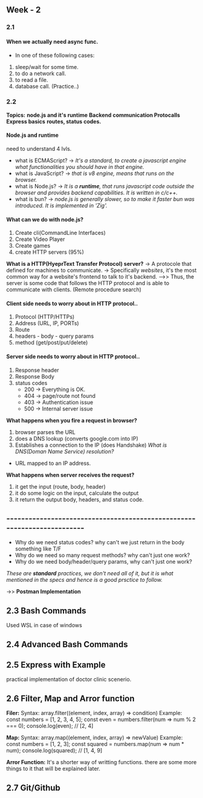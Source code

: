## Week - 2
### 2.1
#### When we actually need async func.
- In one of these following cases: 
1. sleep/wait for some time.
2. to do a network call.
3. to read a file.
4. database call.
(Practice..)

### 2.2
**Topics:**
**node.js and it's runtime**
**Backend communication Protocalls**
**Express basics**
**routes, status codes.**

#### Node.js and runtime
need to understand 4 lvls.
- what is ECMAScript? -> *It's a standard, to create a javascript engine what functionalities you should have in that engine.*
- what is JavaScript?  -> *that is v8 engine, means that runs on the browser.*
- what is Node.js? -> *It is a **runtime**, that runs javascript code outside the browser and provides backend capabilities. It is written in c/c++.*
- what is bun? -> *node.js is generally slower, so to make it faster bun was introduced. It is implemented in 'Zig'.*

#### What can we do with node.js?
1. Create cli(CommandLine Interfaces)
2. Create Video Player
3. Create games
4. create HTTP servers (95%)

**What is a HTTP(HyeprText Transfer Protocol) server?**
-> A protocole that defined for machines to communicate.
-> Specifically *websites*, it's the most common way for a website's frontend to talk to it's backend.
-->> Thus, the server is some code that follows the HTTP protocol and is able to communicate with clients.
(Remote procedure search)

#### Client side needs to worry about in HTTP protocol..
1. Protocol (HTTP/HTTPs)
2. Address (URL, IP, PORTs)
3. Route
4. headers - body - query params
5. method (get/post/put/delete)

#### Server side needs to worry about in HTTP protocol..
1. Response header
2. Response Body
3. status codes 
    - 200 -> Everything is OK.
    - 404 -> page/route not found
    - 403 -> Authentication issue
    - 500 -> Internal server issue

**What happens when you fire a request in browser?**
1. browser parses the URL
2. does a DNS lookup (converts google.com into IP)
3. Establishes a connection to the IP (does Handshake)
*What is DNS(Doman Name Service) resolution?*
- URL mapped to an IP address.

**What happens when server receives the request?**
1. it get the input (route, body, header)
2. it do some logic on the input, calculate the output
3. it return the output body, headers, and status code.

## ------------------------------------------------------------------------
- Why do we need status codes? why can't we just return in the body something like T/F
- Why do we need so many request methods? why can't just one work?
- Why do we need body/header/query params, why can't just one work?

*These are **standard** practices, we don't need all of it, but it is what mentioned in the specs and hence is a good prsctice to follow.*

->> **Postman Implementation**

## 2.3 Bash Commands
Used WSL in case of windows

## 2.4 Advanced Bash Commands

## 2.5 Express with Example
practical implementation of doctor clinic scenerio.

## 2.6 Filter, Map and Arror function
**Filer:**
Syntax: array.filter((element, index, array) => condition)
Example: 
        const numbers = [1, 2, 3, 4, 5];
        const even = numbers.filter(num => num % 2 === 0);
        console.log(even); // [2, 4]

**Map:**
Syntax: array.map((element, index, array) => newValue)
Example: 
        const numbers = [1, 2, 3];
        const squared = numbers.map(num => num * num);
        console.log(squared); // [1, 4, 9]

**Arror Function:**
                    It's a shorter way of writting functions. there are some more things to it that will be explained later.

## 2.7 Git/Github
